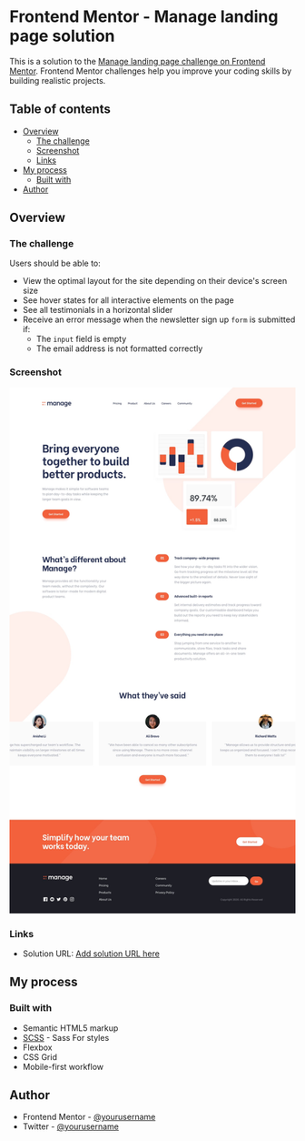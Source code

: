 # Frontend Mentor - Manage landing page solution

This is a solution to the [Manage landing page challenge on Frontend Mentor](https://www.frontendmentor.io/challenges/manage-landing-page-SLXqC6P5). Frontend Mentor challenges help you improve your coding skills by building realistic projects.

## Table of contents

- [Overview](#overview)
  - [The challenge](#the-challenge)
  - [Screenshot](#screenshot)
  - [Links](#links)
- [My process](#my-process)
  - [Built with](#built-with)
- [Author](#author)

## Overview

### The challenge

Users should be able to:

- View the optimal layout for the site depending on their device's screen size
- See hover states for all interactive elements on the page
- See all testimonials in a horizontal slider
- Receive an error message when the newsletter sign up `form` is submitted if:
  - The `input` field is empty
  - The email address is not formatted correctly

### Screenshot

![](./design/desktop-design.jpg)

### Links

- Solution URL: [Add solution URL here](https://your-solution-url.com)

## My process

### Built with

- Semantic HTML5 markup
- [SCSS](https://sass-lang.com/) - Sass For styles
- Flexbox
- CSS Grid
- Mobile-first workflow

## Author

- Frontend Mentor - [@yourusername](https://www.frontendmentor.io/profile/godwinopara)
- Twitter - [@yourusername](https://www.twitter.com/godwinopara12)
